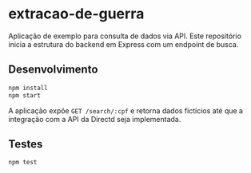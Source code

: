 # extracao-de-guerra

Aplicação de exemplo para consulta de dados via API. Este repositório inicia a estrutura do backend em Express com um endpoint de busca.

## Desenvolvimento

```bash
npm install
npm start
```

A aplicação expõe `GET /search/:cpf` e retorna dados fictícios até que a integração com a API da Directd seja implementada.

## Testes

```bash
npm test
```
